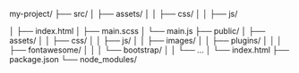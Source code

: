 my-project/
├── src/
│   ├── assets/
│   │   ├── css/
│   │   ├── js/

│   ├── index.html
│   ├── main.scss
│   └── main.js
├── public/
│   ├── assets/
│   │   ├── css/
│   │   ├── js/
│   │   ├── images/
│   │   ├── plugins/
│   │   │   ├── fontawesome/
│   │   │   └── bootstrap/
│   │   └── ...
│   └── index.html
├── package.json
└── node_modules/
